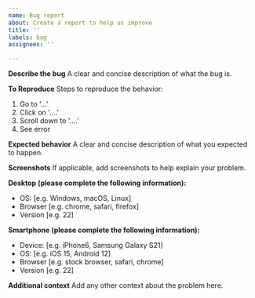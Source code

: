 ```yaml
---
name: Bug report
about: Create a report to help us improve
title: ''
labels: bug
assignees: ''

---
```


**Describe the bug**
A clear and concise description of what the bug is.

**To Reproduce**
Steps to reproduce the behavior:
1. Go to '...'
2. Click on '....'
3. Scroll down to '....'
4. See error

**Expected behavior**
A clear and concise description of what you expected to happen.

**Screenshots**
If applicable, add screenshots to help explain your problem.

**Desktop (please complete the following information):**
- OS: [e.g. Windows, macOS, Linux]
- Browser [e.g. chrome, safari, firefox]
- Version [e.g. 22]

**Smartphone (please complete the following information):**
- Device: [e.g. iPhone6, Samsung Galaxy S21]
- OS: [e.g. iOS 15, Android 12]
- Browser [e.g. stock browser, safari, chrome]
- Version [e.g. 22]

**Additional context**
Add any other context about the problem here.
